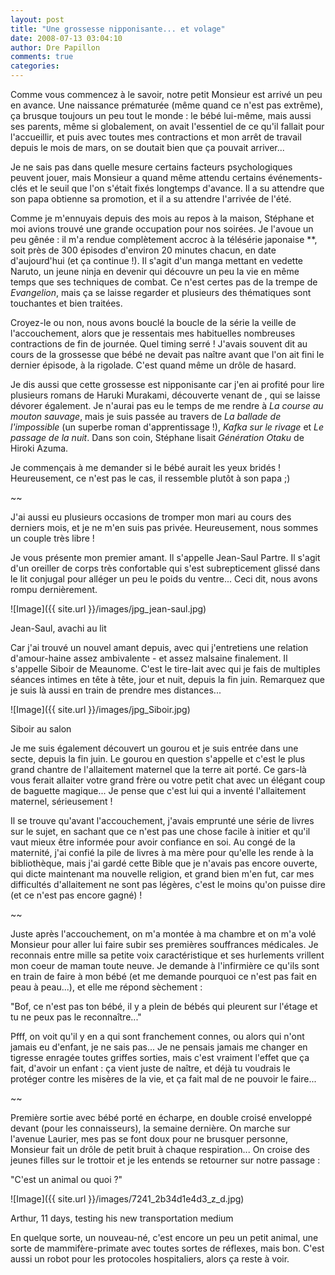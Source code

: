 ```yaml
---
layout: post
title: "Une grossesse nipponisante... et volage"
date: 2008-07-13 03:04:10
author: Dre Papillon
comments: true
categories: 
---
```



Comme vous commencez à le savoir, notre petit Monsieur est arrivé un peu en avance. Une naissance prématurée (même quand ce n'est pas extrême), ça brusque toujours un peu tout le monde : le bébé lui-même, mais aussi ses parents, même si globalement, on avait l'essentiel de ce qu'il fallait pour l'accueillir, et puis avec toutes mes contractions et mon arrêt de travail depuis le mois de mars, on se doutait bien que ça pouvait arriver...

Je ne sais pas dans quelle mesure certains facteurs psychologiques peuvent jouer, mais Monsieur a quand même attendu certains événements-clés et le seuil que l'on s'était fixés longtemps d'avance. Il a su attendre que son papa obtienne sa promotion, et il a su attendre l'arrivée de l'été.

Comme je m'ennuyais depuis des mois au repos à la maison, Stéphane et moi avions trouvé une grande occupation pour nos soirées. Je l'avoue un peu gênée : il m'a rendue complètement accroc à la télésérie japonaise **, soit près de 300 épisodes d'environ 20 minutes chacun, en date d'aujourd'hui (et ça continue !). Il s'agit d'un manga mettant en vedette Naruto, un jeune ninja en devenir qui découvre un peu la vie en même temps que ses techniques de combat. Ce n'est certes pas de la trempe de *Evangelion*, mais ça se laisse regarder et plusieurs des thématiques sont touchantes et bien traitées.

Croyez-le ou non, nous avons bouclé la boucle de la série la veille de l'accouchement, alors que je ressentais mes habituelles nombreuses contractions de fin de journée. Quel timing serré ! J'avais souvent dit au cours de la grossesse que bébé ne devait pas naître avant que l'on ait fini le dernier épisode, à la rigolade. C'est quand même un drôle de hasard.

Je dis aussi que cette grossesse est nipponisante car j'en ai profité pour lire plusieurs romans de Haruki Murakami, découverte venant de , qui se laisse dévorer également. Je n'aurai pas eu le temps de me rendre à *La course au mouton sauvage*, mais je suis passée au travers de *La ballade de l'impossible* (un superbe roman d'apprentissage !), *Kafka sur le rivage* et *Le passage de la nuit*. Dans son coin, Stéphane lisait *Génération Otaku* de Hiroki Azuma.

Je commençais à me demander si le bébé aurait les yeux bridés ! Heureusement, ce n'est pas le cas, il ressemble plutôt à son papa ;)

~~

J'ai aussi eu plusieurs occasions de tromper mon mari au cours des derniers mois, et je ne m'en suis pas privée. Heureusement, nous sommes un couple très libre !

Je vous présente mon premier amant. Il s'appelle Jean-Saul Partre. Il s'agit d'un oreiller de corps très confortable qui s'est subrepticement glissé dans le lit conjugal pour alléger un peu le poids du ventre... Ceci dit, nous avons rompu dernièrement.

![Image]({{ site.url }}/images/jpg_jean-saul.jpg)
<div class="photoattrib">Jean-Saul, avachi au lit</div>



Car j'ai trouvé un nouvel amant depuis, avec qui j'entretiens une relation d'amour-haine assez ambivalente - et assez malsaine finalement. Il s'appelle Siboir de Meaunome. C'est le tire-lait avec qui je fais de multiples séances intimes en tête à tête, jour et nuit, depuis la fin juin. Remarquez que je suis là aussi en train de prendre mes distances...

![Image]({{ site.url }}/images/jpg_Siboir.jpg)
<div class="photoattrib">Siboir au salon</div>



Je me suis également découvert un gourou et je suis entrée dans une secte, depuis la fin juin. Le gourou en question s'appelle  et c'est le plus grand chantre de l'allaitement maternel que la terre ait porté. Ce gars-là vous ferait allaiter votre grand frère ou votre petit chat avec un élégant coup de baguette magique... Je pense que c'est lui qui a inventé l'allaitement maternel, sérieusement !

Il se trouve qu'avant l'accouchement, j'avais emprunté une série de livres sur le sujet, en sachant que ce n'est pas une chose facile à initier et qu'il vaut mieux être informée pour avoir confiance en soi. Au congé de la maternité, j'ai confié la pile de livres à ma mère pour qu'elle les rende à la bibliothèque, mais j'ai gardé cette Bible que je n'avais pas encore ouverte, qui dicte maintenant ma nouvelle religion, et grand bien m'en fut, car mes difficultés d'allaitement ne sont pas légères, c'est le moins qu'on puisse dire (et ce n'est pas encore gagné) !

~~

Juste après l'accouchement, on m'a montée à ma chambre et on m'a volé Monsieur pour aller lui faire subir ses premières souffrances médicales. Je reconnais entre mille sa petite voix caractéristique et ses hurlements vrillent mon coeur de maman toute neuve. Je demande à l'infirmière ce qu'ils sont en train de faire à mon bébé (et me demande pourquoi ce n'est pas fait en peau à peau...), et elle me répond sèchement :

"Bof, ce n'est pas ton bébé, il y a plein de bébés qui pleurent sur l'étage et tu ne peux pas le reconnaître..."

Pfff, on voit qu'il y en a qui sont franchement connes, ou alors qui n'ont jamais eu d'enfant, je ne sais pas... Je ne pensais jamais me changer en tigresse enragée toutes griffes sorties, mais c'est vraiment l'effet que ça fait, d'avoir un enfant : ça vient juste de naître, et déjà tu voudrais le protéger contre les misères de la vie, et ça fait mal de ne pouvoir le faire...

~~

Première sortie avec bébé porté en écharpe, en double croisé enveloppé devant (pour les connaisseurs), la semaine dernière. On marche sur l'avenue Laurier, mes pas se font doux pour ne brusquer personne, Monsieur fait un drôle de petit bruit à chaque respiration... On croise des jeunes filles sur le trottoir et je les entends se retourner sur notre passage :

"C'est un animal ou quoi ?"


![Image]({{ site.url }}/images/7241_2b34d1e4d3_z_d.jpg)
<div class="photoattrib">Arthur, 11 days, testing his new transportation medium</div>



En quelque sorte, un nouveau-né, c'est encore un peu un petit animal, une sorte de mammifère-primate avec toutes sortes de réflexes, mais bon. C'est aussi un robot pour les protocoles hospitaliers, alors ça reste à voir.
